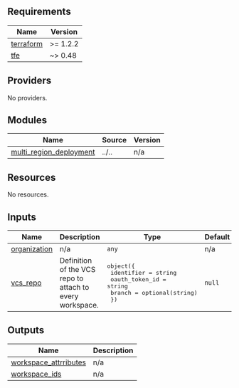 <!-- BEGIN_TF_DOCS -->
## Requirements

| Name | Version |
|------|---------|
| <a name="requirement_terraform"></a> [terraform](#requirement\_terraform) | >= 1.2.2 |
| <a name="requirement_tfe"></a> [tfe](#requirement\_tfe) | ~> 0.48 |

## Providers

No providers.

## Modules

| Name | Source | Version |
|------|--------|---------|
| <a name="module_multi_region_deployment"></a> [multi\_region\_deployment](#module\_multi\_region\_deployment) | ../.. | n/a |

## Resources

No resources.

## Inputs

| Name | Description | Type | Default | Required |
|------|-------------|------|---------|:--------:|
| <a name="input_organization"></a> [organization](#input\_organization) | n/a | `any` | n/a | yes |
| <a name="input_vcs_repo"></a> [vcs\_repo](#input\_vcs\_repo) | Definition of the VCS repo to attach to every workspace. | <pre>object({<br>    identifier     = string<br>    oauth_token_id = string<br>    branch         = optional(string)<br>  })</pre> | `null` | no |

## Outputs

| Name | Description |
|------|-------------|
| <a name="output_workspace_attrributes"></a> [workspace\_attrributes](#output\_workspace\_attrributes) | n/a |
| <a name="output_workspace_ids"></a> [workspace\_ids](#output\_workspace\_ids) | n/a |
<!-- END_TF_DOCS -->